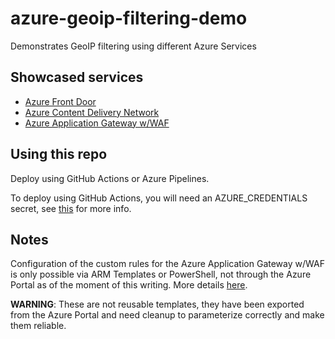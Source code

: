 # azure-geoip-filtering-demo
Demonstrates GeoIP filtering using different Azure Services

## Showcased services

- [Azure Front Door](https://docs.microsoft.com/azure/frontdoor/)
- [Azure Content Delivery Network](https://docs.microsoft.com/azure/cdn/)
- [Azure Application Gateway w/WAF](https://docs.microsoft.com/azure/application-gateway/)

## Using this repo
Deploy using GitHub Actions or Azure Pipelines.

To deploy using GitHub Actions, you will need an AZURE_CREDENTIALS secret, see [this](https://github.com/marketplace/actions/azure-login) for more info.

## Notes
Configuration of the custom rules for the Azure Application Gateway w/WAF is only possible via ARM Templates or PowerShell, not through the Azure Portal as of the moment of this writing. More details [here](https://docs.microsoft.com/azure/web-application-firewall/ag/create-custom-waf-rules).

**WARNING**: These are not reusable templates, they have been exported from the Azure Portal and need cleanup to parameterize correctly and make them reliable.